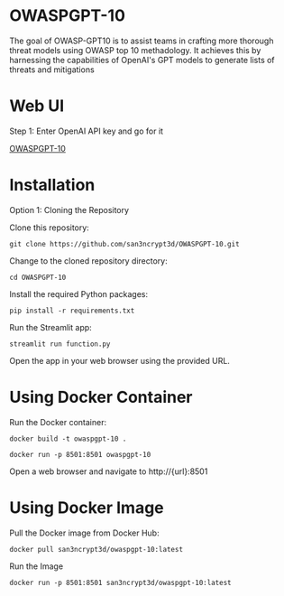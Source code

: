 # OWASPGPT-10
The goal of OWASP-GPT10 is to assist teams in crafting more thorough threat models using OWASP top 10 methadology. It achieves this by harnessing the capabilities of OpenAI's GPT models to generate lists of threats and mitigations

# Web UI

Step 1: Enter OpenAI API key and go for it

[OWASPGPT-10](https://owaspgpt-10.streamlit.app/)

# Installation

Option 1: Cloning the Repository

Clone this repository:

```
git clone https://github.com/san3ncrypt3d/OWASPGPT-10.git

```
Change to the cloned repository directory:

```
cd OWASPGPT-10

```
Install the required Python packages:

```
pip install -r requirements.txt

```

Run the Streamlit app:

```
streamlit run function.py

```
Open the app in your web browser using the provided URL.



# Using Docker Container

Run the Docker container:

```
docker build -t owaspgpt-10 .

```

```
docker run -p 8501:8501 owaspgpt-10

```

Open a web browser and navigate to http://{url}:8501



# Using Docker Image

Pull the Docker image from Docker Hub:

```
docker pull san3ncrypt3d/owaspgpt-10:latest
```

Run the Image

```
docker run -p 8501:8501 san3ncrypt3d/owaspgpt-10:latest

```
